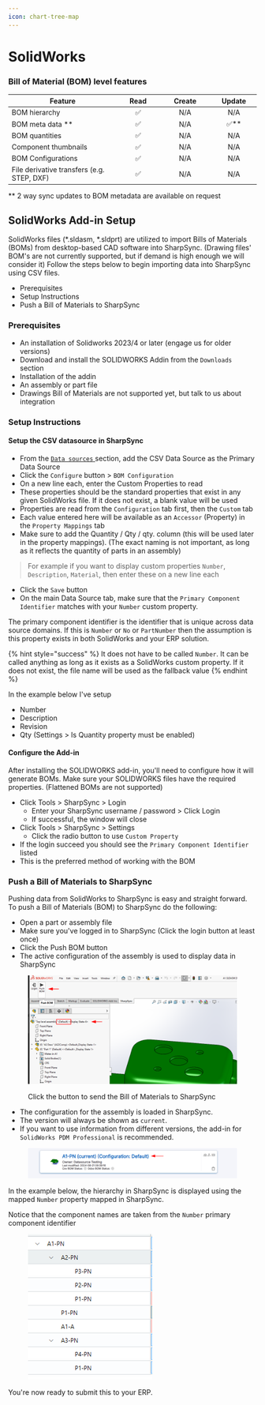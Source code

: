 ```yaml
---
icon: chart-tree-map
---
```


# SolidWorks

### Bill of Material (BOM) level features

<table><thead><tr><th width="335.0078125">Feature</th><th width="115.390625" align="center">Read</th><th width="144.890625" align="center">Create</th><th width="113.16796875" align="center">Update</th></tr></thead><tbody><tr><td>BOM hierarchy</td><td align="center"><span data-gb-custom-inline data-tag="emoji" data-code="2705">✅</span></td><td align="center">N/A</td><td align="center">N/A</td></tr><tr><td>BOM meta data **</td><td align="center"><span data-gb-custom-inline data-tag="emoji" data-code="2705">✅</span></td><td align="center">N/A</td><td align="center"><span data-gb-custom-inline data-tag="emoji" data-code="2705">✅</span>**</td></tr><tr><td>BOM quantities</td><td align="center"><span data-gb-custom-inline data-tag="emoji" data-code="2705">✅</span></td><td align="center">N/A</td><td align="center">N/A</td></tr><tr><td>Component thumbnails</td><td align="center"><span data-gb-custom-inline data-tag="emoji" data-code="2705">✅</span></td><td align="center">N/A</td><td align="center">N/A</td></tr><tr><td>BOM Configurations</td><td align="center"><span data-gb-custom-inline data-tag="emoji" data-code="2705">✅</span></td><td align="center">N/A</td><td align="center">N/A</td></tr><tr><td>File derivative transfers (e.g. STEP, DXF)</td><td align="center"><span data-gb-custom-inline data-tag="emoji" data-code="2705">✅</span></td><td align="center">N/A</td><td align="center">N/A</td></tr></tbody></table>

\*\* 2 way sync updates to BOM metadata are available on request

## SolidWorks Add-in Setup

SolidWorks files (\*.sldasm, \*.sldprt) are utilized to import Bills of Materials (BOMs) from desktop-based CAD software into SharpSync. (Drawing files' BOM's are not currently supported, but if demand is high enough we will consider it) Follow the steps below to begin importing data into SharpSync using CSV files.

* Prerequisites
* Setup Instructions
* Push a Bill of Materials to SharpSync

### Prerequisites

* An installation of Solidworks 2023/4 or later (engage us for older versions)
* Download and install the SOLIDWORKS Addin from the `Downloads` section
* Installation of the addin
* An assembly or part file
* Drawings Bill of Materials are not supported yet, but talk to us about integration

### Setup Instructions

#### Setup the CSV datasource in SharpSync

* From the [`Data sources` ](../fundamentals/data-sources.md#core-concept-sources) section, add the CSV Data Source as the Primary Data Source
* Click the `Configure` button > `BOM Configuration`
* On a new line each, enter the Custom Properties to read
* These properties should be the standard properties that exist in any given SolidWorks file. If it does not exist, a blank value will be used
* Properties are read from the `Configuration` tab first, then the `Custom` tab
* Each value entered here will be available as an `Accessor` (Property) in the `Property Mappings` tab
* Make sure to add the Quantity / Qty / qty. column (this will be used later in the property mappings). (The exact naming is not important, as long as it reflects the quantity of parts in an assembly)

> For example if you want to display custom properties `Number`, `Description`, `Material`, then enter these on a new line each

* Click the `Save` button
* On the main Data Source tab, make sure that the `Primary Component Identifier` matches with your `Number` custom property.

The primary component identifier is the identifier that is unique across data source domains. If this is `Number` or `No` or `PartNumber` then the assumption is this property exists in both SolidWorks and your ERP solution.

{% hint style="success" %}
&#x20;It does not have to be called `Number`. It can be called anything as long as it exists as a SolidWorks custom property. If it does not exist, the file name will be used as the fallback value
{% endhint %}

In the example below I've setup

* Number
* Description
* Revision
* Qty (Settings > Is Quantity property must be enabled)

#### Configure the Add-in

After installing the SOLIDWORKS add-in, you'll need to configure how it will generate BOMs. Make sure your SOLIDWORKS files have the required properties. (Flattened BOMs are not supported)

* Click Tools > SharpSync > Login
  * Enter your SharpSync username / password > Click Login
  * If successful, the window will close
* Click Tools > SharpSync > Settings
  * Click the radio button to use `Custom Property`
* If the login succeed you should see the `Primary Component Identifier` listed
* This is the preferred method of working with the BOM

### Push a Bill of Materials to SharpSync

Pushing data from SolidWorks to SharpSync is easy and straight forward. To push a Bill of Materials (BOM) to SharpSync do the following:

* Open a part or assembly file
* Make sure you've logged in to SharpSync (Click the login button at least once)
* Click the Push BOM button
* The active configuration of the assembly is used to display data in SharpSync

<figure><img src="../.gitbook/assets/swx_push_bom.png" alt=""><figcaption><p>Click the button to send the Bill of Materials to SharpSync</p></figcaption></figure>

* The configuration for the assembly is loaded in SharpSync.
* The version will always be shown as `current`.
* If you want to use information from different versions, the add-in for `SolidWorks PDM Professional` is recommended.

<figure><img src="../.gitbook/assets/swx_new_bom_visible.png" alt=""><figcaption></figcaption></figure>



In the example below, the hierarchy in SharpSync is displayed using the mapped `Number` property mapped in SharpSync.

Notice that the component names are taken from the `Number` primary component identifier

<figure><img src="../.gitbook/assets/swx_hierarchy_displayed.png" alt=""><figcaption></figcaption></figure>



You're now ready to submit this to your ERP.
